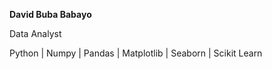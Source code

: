 **David Buba Babayo**


Data Analyst 

Python | Numpy | Pandas | Matplotlib | Seaborn | Scikit Learn

<!---
divad9/divad9 is a ✨ special ✨ repository because its `README.md` (this file) appears on your GitHub profile.
You can click the Preview link to take a look at your changes.
--->
